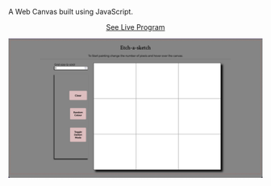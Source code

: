 A Web Canvas built using JavaScript.

<p align="center">
    <a href="https://yash-s0.github.io/etch-a-sketch/">See Live Program</a>
</p>

<p align="center" width="800%">
    <img src="/image/1.jpg">
</p>